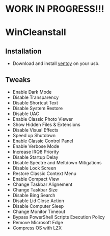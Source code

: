 # WORK IN PROGRESS!!!
# WinCleanstall
## Installation
* Download and install [ventoy](https://github.com/ventoy/Ventoy/releases/latest) on your usb.
## Tweaks
* Enable Dark Mode
* Disable Transparency
* Disable Shortcut Text
* Disable System Restore
* Disable UAC
* Enable Classic Photo Viewer
* Show Hidden Files & Extensions
* Disable Visual Effects
* Speed up Shutdown
* Enable Classic Control Panel
* Enable Verbose Mode
* Increase IRQ8 Priority
* Disable Startup Delay
* Disable Spectre and Meltdown Mitigations
* Disable Lock Screen
* Restore Classic Context Menu
* Enable Compact View
* Change Taskbar Alignement
* Change Taskbar Size
* Disable Bing Search
* Disable Lid Close Action
* Disable Computer Sleep
* Change Monitor Timeout
* Bypass PowerShell Scripts Execution Policy
* Remove Microsoft Edge
* Compress OS with LZX
